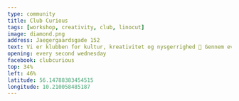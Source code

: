 ```yaml
---
type: community
title: Club Curious
tags: [workshop, creativity, club, linocut]
image: diamond.png
address: Jaegergaardsgade 152
text: Vi er klubben for kultur, kreativitet og nysgerrighed 🌠 Gennem events skaber vi oplevelseslommer fyldt med nye og gode venner, glimmer og magi 🍍⛲🌈🌜🎉
opening: every second wednesday
facebook: clubcurious
top: 34%
left: 46%
latitude: 56.14788383454515
longitude: 10.210058485187
---
```

